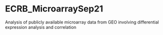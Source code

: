 # ECRB_MicroarraySep21
Analysis of publicly available microarray data from GEO involving differential expression analysis and correlation

